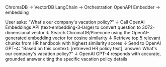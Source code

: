 ChromaDB -> VectorDB
LangChain -> Orchestration 
OpenAPI Embedder -> embedding

User asks: "What's our company's vacation policy?"
↓
Call OpenAI Embeddings API (text-embedding-3-large) to convert question to 3072-dimensional vector
↓
Search ChromaDB/Pinecone using the OpenAI-generated embedding vector for cosine similarity
↓
Retrieve top 5 relevant chunks from HR handbook with highest similarity scores
↓
Send to OpenAI GPT-4: "Based on this context: [retrieved HR policy text], answer: What's our company's vacation policy?"
↓
OpenAI GPT-4 responds with accurate, grounded answer citing the specific vacation policy details
